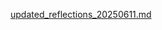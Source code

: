 [updated_reflections_20250611.md](https://github.com/user-attachments/files/20690336/updated_reflections_20250611.md)
